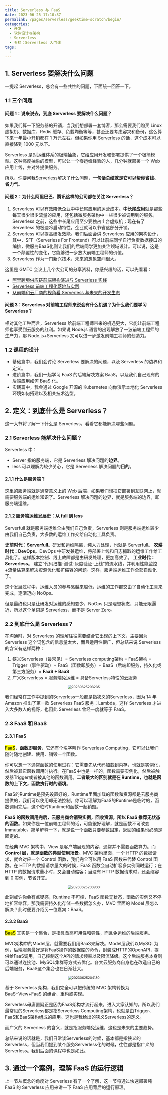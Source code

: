 ```yaml
---
title: Serverless 与 FaaS
date: 2023-06-25 17:10:37
permalink: /pages/serverless/geektime-scratch/begin/
categories:
  - 开发
  - 软件设计与架构
  - Serverless
  - 专栏：Serverless 入门课
tags:
  - 
---
```


## 1. Serverless 要解决什么问题

一提起 Serverless，总会有一些共性的问题，下面统一回答一下。

### 1.1 三个问题

#### 问题 1：说来说去，到底 Serverless 要解决什么问题？

如果我们算一下服务器的开销，当我们想部署一套博客，那么需要我们购买 Linux 虚拟机、数据库、Redis 缓存、负载均衡等等，甚至还要考虑容灾和备份，这么算下来一年最小开销都在 1 万元左右。但如果你用 Serverless 的话，这个成本可以直接降到 1000 元以下。

Serverless 是对运维体系的极端抽象，它给应用开发和部署提供了一个极简模型。这种高度抽象的模型，可以让一个零运维经验的人，几分钟就部署一个 Web 应用上线，并对外提供服务。

所以，你要问我Serverless解决了什么问题，**一句话总结就是它可以帮你省钱、省力气**。

#### 问题 2：为什么阿里巴巴、腾讯这样的公司都在关注 Serverless？

1. Serverless 可以有效降低企业中中长尾应用的运营成本。**中长尾应用**就是那些每天很少很少流量的应用，还包括微服务架构中一些很少被调用到的服务。Serverless 之前，这些中长尾应用至少要独占 1 台虚拟机；现在有了 Serverless 的极速冷启动特性，企业就可以节省这部分开销。
2. Serverless 可以提高研发效能。我们后面会讲 Serverless 应用的架构设计，其中，SFF（Serverless For Frontend）可以让前端同学自行负责数据接口的编排，微服务BaaS化则让我们的后端同学更加关注领域设计。可以说，这是一个颠覆性的变化，它能够进一步放大前端工程师的价值。
3. Serverless 作为一门新兴技术，未来的想象空间很大。

这里是 GMTC 会议上几个大公司的分享资料，你感兴趣的话，可以先看看：

- [阿里跨境供应链前端架构演进与 Serverless 实践](https://static001.geekbang.org/con/55/pdf/1710853715/file/%E7%BC%AA%E4%BC%A0%E6%9D%B0.pdf)
- [Serverless 前端工程化落地与实践](https://static001.geekbang.org/con/55/pdf/3151321591/file/%E7%8E%8B%E4%BF%8A%E6%9D%B0%20%20Serverless%20%E5%89%8D%E7%AB%AF%E5%B7%A5%E7%A8%8B%E5%8C%96%E8%90%BD%E5%9C%B0%E4%B8%8E%E5%AE%9E%E8%B7%B5.pdf)
- [从前端和云厂商的视角看 Serverless 与未来的开发生态](https://static001.geekbang.org/con/55/pdf/1359804153/file/%E6%9D%9C%E6%AC%A2%20%20%E4%BB%8E%E5%89%8D%E7%AB%AF%E5%92%8C%E4%BA%91%E5%8E%82%E5%95%86%E7%9A%84%E8%A7%86%E8%A7%92%E7%9C%8B%20Serverless%20%E4%B8%8E%E6%9C%AA%E6%9D%A5%E7%9A%84%E5%BC%80%E5%8F%91%E7%94%9F%E6%80%81.pdf)

#### 问题 3：Serverless 对前端工程师来说会有什么机遇？为什么我们要学习 Serverless？

相对其他工种而言，Serverless 给前端工程师带来的机遇更大，它能让前端工程师也享受到云服务的红利。如果说 Node.js 语言的出现解放了一波前端工程师的生产力，那 Node.js+Serverless 又可以进一步激发前端工程师的创造力。

### 1.2 课程的设计

- 基础篇中，我们会讨论 Serverless 要解决的问题，以及 Serverless 的边界和定义。
- 进阶篇中，我们一起学习 FaaS 的后端解决方案 BaaS，以及我们自己现有的后端应用如何 BaaS 化。
- 实践篇中，我会通过 Google 开源的 Kubernetes 向你演示本地化 Serverless 环境如何搭建以及相关技术选型。

## 2. 定义：到底什么是 Serverless？

这一大节将了解一下什么是 Serverless，看看它都能解决哪些问题。

### 2.1 Serverless 能解决什么问题？

Serverless 中：

- Server 指的服务端，它是 Serverless 解决问题的**边界**。
- less 可以理解为较少关心，它是 Serverless 解决问题的**目的**。

#### 2.1.1 什么是服务端？

这里的服务端就是通常意义上的 Web 后端，如果我们想把它部署到互联网上，就需要服务端的运维知识了。Serverless 解决问题的边界，就是服务端的边界，即服务端运维。

#### 2.1.2 服务端运维发展史：从 full 到 less

Serverfull 就是服务端运维全由我们自己负责，Serverless 则是服务端运维较少由我们自己负责，大多数的运维工作交给自动化工具负责。

**史前时代：Serverfull**。研发和运维隔离，纯人力处理，也就是 Serverfull。
**农耕时代：DevOps**。DevOps 中研发兼运维，将部署上线和日志抓取的运维工作给工具化了。这样版本控制、线上故障都是由研发处理，更加高效了。
**工业时代：Serverless**。 建立”代码扫描-测试-灰度验证-上线“的流水线，并利用性能监控+流量估算来解决资源优化和扩缩容的问题。这样，服务端运维工作全部自动化了。

这个发展过程中，运维人员的参与感越来越低，运维的工作都交由了自动化工具来完成，逐渐迈向 NoOps。

但是最终也只是让研发对运维的感知变少，NoOps 只是理想状态，只能无限逼近，所以这个单词是 Serverless，而不是 Server Zero。

### 2.2 到底什么是 Serverless？

在沟通时，对 Serverless 的理解往往需要结合它出现的上下文，主要因为 Serverless 这个词包含的信息量太大，而且适用性很广，但总结来说 Serverless 的含义有这样两种：

1. 狭义Serverless（最常见）= Serverless computing架构 = FaaS架构 = Trigger（事件驱动）+ FaaS（函数即服务）+ BaaS（后端即服务，持久化或第三方服务）= **FaaS + BaaS**
2. 广义Serverless = 服务端免运维 = 具备Serverless特性的云服务

<center><img src="https://notebook-img-1304596351.cos.ap-beijing.myqcloud.com/img/20230625203235.png" alt="20230625203235" style="zoom:75%;" /></center>

我们经常在工作中提到的Serverless一般都是指狭义的Serverless，因为 14 年 Amazon 推出了第一款 Serverless FaaS 服务：Lambda，这样 Serverless 才进入大多数人的视野，也因此 Serverless 曾经一度就等于 FaaS。

### 2.3 FaaS 和 BaaS

#### 2.3.1 FaaS

<mark>FaaS</mark>，**函数即服务**，它还有个名字叫作 Serverless Computing，它可以让我们随时随地创建、使用、销毁一个函数。

你可以想一下通常函数的使用过程：它需要先从代码加载到内存，也就是实例化，然后被其它函数调用时执行。在FaaS中也是一样的，函数需要实例化，然后被触发器Trigger或者被其他的函数调用。**二者最大的区别就是在 Runtime，也就是函数的上下文，函数执行时的语境**。

FaaS的Runtime是预先设置好的，Runtime里面加载的函数和资源都是云服务商提供的，我们可以使用却无法控制。你可以理解为FaaS的Runtime是临时的，函数调用完后，这个临时Runtime和函数一起销毁。

**FaaS 的函数调用完后，云服务商会销毁实例，回收资源，所以 FaaS 推荐无状态的函数**。如果你是一位前端工程师的话，可能很好理解，就是函数不可改变Immutable。简单解释一下，就是说一个函数只要参数固定，返回的结果也必须是固定的。

在经典 MVC 架构中，View 是客户端展现的内容，通常并不需要函数算力。而 **Control 层，就是函数的典型使用场景**。MVC 架构里面，一个 HTTP 的数据请求，就会对应一个 Control 函数，我们完全可以用 FaaS 函数来代替 Control 函数。在 HTTP 的数据请求量大的时候，FaaS 函数会自动扩容多实例同时运行；在 HTTP 的数据请求量小时，又会自动缩容；当没有 HTTP 数据请求时，还会缩容到 0 实例，节省开支。

<center><img src="https://notebook-img-1304596351.cos.ap-beijing.myqcloud.com/img/20230625203933.png" alt="20230625203933" style="zoom:75%;" /></center>

此刻或许你会有点疑惑，Runtime 不可控，FaaS 函数无状态，函数的实例又不停地扩容缩容，那我需要持久化存储一些数据怎么办，MVC 里面的 Model 层怎么解决？此时便要介绍另一位嘉宾：BaaS。

#### 2.3.2 BaaS

<mark>BaaS</mark> 其实是一个集合，是指具备高可用性和弹性，而且免运维的后端服务。

MVC架构中的Model层，就需要我们用BaaS来解决。Model层我们以MySQL为例，后端服务最好是将FaaS操作的数据库的命令，封装成HTTP的OpenAPI，提供给FaaS调用，自己控制这个API的请求频率以及限流降级。这个后端服务本身则可以通过连接池、MySQL集群等方式去优化。各大云服务商自身也在改造自己的后端服务，BaaS这个集合也在日渐壮大。

<center><img src="https://notebook-img-1304596351.cos.ap-beijing.myqcloud.com/img/20230625204130.png" alt="20230625204130" style="zoom:75%;" /></center>

基于 Serverless 架构，我们完全可以把传统的 MVC 架构转换为 BaaS+View+FaaS 的组合，重构或实现。

Serverless毋庸置疑正是因为FaaS架构才流行起来，进入大家认知的。所以我们最常见的Serverless都是指Serverless Computing架构，也就是由Trigger、FaaS和BaaS架构组成的应用。这也是我给出的狭义Serverless的定义。

而广义的 Serverless 的含义，就是指服务端免运维，这也是未来的主要趋势。

总结来说的话就是，我们日常谈Serverless的时候，基本都是指狭义的Serverless，但当我们提到某个服务Serverless化的时候，往往都是指广义的Serverless。我们后面的课程中也是如此。

## 3. 通过一个案例，理解 FaaS 的运行逻辑

上一节从概念的角度对 Serverless 有了一个了解，这一节将通过快速部署纯 FaaS 的 Serverless 应用来讲一下 FaaS 应用背后的运行原理。

